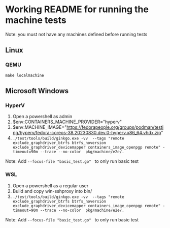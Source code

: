 # Working README for running the machine tests

Note: you must not have any machines defined before running tests
## Linux

### QEMU

`make localmachine`

## Microsoft Windows

### HyperV

1. Open a powershell as admin
1. $env:CONTAINERS_MACHINE_PROVIDER="hyperv"
1. $env:MACHINE_IMAGE="https://fedorapeople.org/groups/podman/testing/hyperv/fedora-coreos-38.20230830.dev.0-hyperv.x86_64.vhdx.zip"
1. `./test/tools/build/ginkgo.exe -vv  --tags "remote exclude_graphdriver_btrfs btrfs_noversion exclude_graphdriver_devicemapper containers_image_openpgp remote" -timeout=90m --trace --no-color  pkg/machine/e2e/. `

Note: Add `--focus-file "basic_test.go" ` to only run basic test

### WSL
1. Open a powershell as a regular user
1. Build and copy win-sshproxy into bin/
1. `./test/tools/build/ginkgo.exe -vv  --tags "remote exclude_graphdriver_btrfs btrfs_noversion exclude_graphdriver_devicemapper containers_image_openpgp remote" -timeout=90m --trace --no-color  pkg/machine/e2e/. `

Note: Add `--focus-file "basic_test.go" ` to only run basic test
